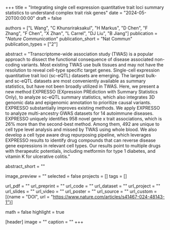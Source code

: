 +++
title = "Integrating single cell expression quantitative trait loci summary statistics to understand complex trait risk genes"
date = "2024-05-20T00:00:00"
draft = false

authors = ["L Wang", "C Khunsriraksakul", "H Markus", "D Chen", "F Zhang", "F Chen", "X Zhan", "L Carrel", "DJ Liu", "B Jiang"]
publication = "_Nature Communication_"
publication_short = "Nat Commun"
publication_types = ["2"]

abstract = "Transcriptome-wide association study (TWAS) is a popular approach to dissect the functional consequence of disease associated non-coding variants. Most existing TWAS use bulk tissues and may not have the resolution to reveal cell-type specific target genes. Single-cell expression quantitative trait loci (sc-eQTL) datasets are emerging. The largest bulk- and sc-eQTL datasets are most conveniently available as summary statistics, but have not been broadly utilized in TWAS. Here, we present a new method EXPRESSO (EXpression PREdiction with Summary Statistics Only), to analyze sc-eQTL summary statistics, which also integrates 3D genomic data and epigenomic annotation to prioritize causal variants. EXPRESSO substantially improves existing methods. We apply EXPRESSO to analyze multi-ancestry GWAS datasets for 14 autoimmune diseases. EXPRESSO uniquely identifies 958 novel gene x trait associations, which is 26% more than the second-best method. Among them, 492 are unique to cell type level analysis and missed by TWAS using whole blood. We also develop a cell type aware drug repurposing pipeline, which leverages EXPRESSO results to identify drug compounds that can reverse disease gene expressions in relevant cell types. Our results point to multiple drugs with therapeutic potentials, including metformin for type 1 diabetes, and vitamin K for ulcerative colitis."

abstract_short = ""

image_preview = ""
selected = false
projects = []
tags = []

url_pdf = ""
url_preprint = ""
url_code = ""
url_dataset = ""
url_project = ""
url_slides = ""
url_video = ""
url_poster = ""
url_source = ""
url_custom = [{name = "DOI", url = "https://www.nature.com/articles/s41467-024-48143-1"}]

math = false
highlight = true

[header]
image = ""
caption = ""
+++
